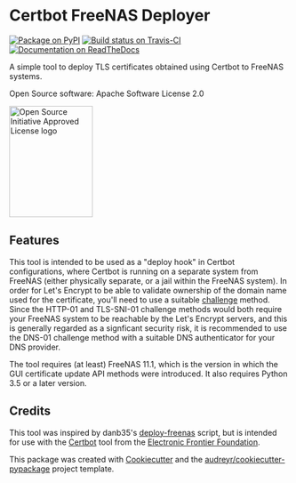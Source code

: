 Certbot FreeNAS Deployer
========================

<div>
<div>
<a href="https://pypi.python.org/pypi/certbot_freenas_deployer" target="_blank"><img src="https://img.shields.io/pypi/v/certbot_freenas_deployer.svg" alt="Package on PyPI"></a>
<a href="https://travis-ci.org/kpfleming/certbot_freenas_deployer" target="_blank"><img src="https://img.shields.io/travis/kpfleming/certbot_freenas_deployer.svg" alt="Build status on Travis-CI"></a>
<a href="https://certbot-freenas-deployer.readthedocs.io/en/latest/?badge=latest" target="_blank"><img src="https://readthedocs.org/projects/certbot-freenas-deployer/badge/?version=latest" alt="Documentation on ReadTheDocs"></a>
<p>A simple tool to deploy TLS certificates obtained using Certbot to FreeNAS systems.</p>
<p>Open Source software: Apache Software License 2.0</p>
</div>
<div style="margin-left: auto; margin-right: 0;">
<a href="https://opensource.org" target="_blank"><img width="150" height="200" src="https://opensource.org/files/OSIApproved.png" alt="Open Source Initiative Approved License logo"></a>
</div>
</div>

Features
--------

This tool is intended to be used as a \"deploy hook\" in Certbot
configurations, where Certbot is running on a separate system from
FreeNAS (either physically separate, or a jail within the FreeNAS
system). In order for Let\'s Encrypt to be able to validate ownership of
the domain name used for the certificate, you\'ll need to use a suitable
[challenge](https://letsencrypt.readthedocs.io/en/latest/challenges.html)
method. Since the HTTP-01 and TLS-SNI-01 challenge methods would both
require your FreeNAS system to be reachable by the Let\'s Encrypt
servers, and this is generally regarded as a signficant security risk,
it is recommended to use the DNS-01 challenge method with a suitable DNS
authenticator for your DNS provider.

The tool requires (at least) FreeNAS 11.1, which is the version in which
the GUI certificate update API methods were introduced. It also requires
Python 3.5 or a later version.

Credits
-------

This tool was inspired by danb35\'s
[deploy-freenas](https://github.com/danb35/deploy-freenas) script, but
is intended for use with the
[Certbot](https://github.com/certbot/certbot) tool from the [Electronic
Frontier Foundation](https://www.eff.org).

This package was created with
[Cookiecutter](https://github.com/audreyr/cookiecutter) and the
[audreyr/cookiecutter-pypackage](https://github.com/audreyr/cookiecutter-pypackage)
project template.
